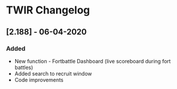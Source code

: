 # TWIR Changelog



## [2.188] - 06-04-2020
### Added

- New function - Fortbattle Dashboard (live scoreboard during fort battles)
- Added search to recruit window
- Code improvements
